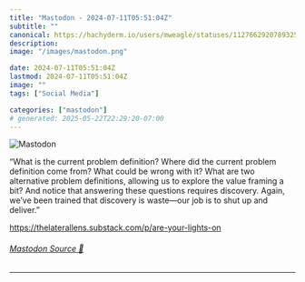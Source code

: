 ```yaml
---
title: "Mastodon - 2024-07-11T05:51:04Z"
subtitle: ""
canonical: https://hachyderm.io/users/mweagle/statuses/112766292078932524
description:
image: "/images/mastodon.png"

date: 2024-07-11T05:51:04Z
lastmod: 2024-07-11T05:51:04Z
image: ""
tags: ["Social Media"]

categories: ["mastodon"]
# generated: 2025-05-22T22:29:20-07:00
---
```

![Mastodon](/images/mastodon.png)

<p>“What is the current problem definition? Where did the current problem definition come from? What could be wrong with it? What are two alternative problem definitions, allowing us to explore the value framing a bit? And notice that answering these questions requires discovery. Again, we’ve been trained that discovery is waste—our job is to shut up and deliver.”</p><p><a href="https://thelaterallens.substack.com/p/are-your-lights-on" target="_blank" rel="nofollow noopener noreferrer" translate="no"><span class="invisible">https://</span><span class="ellipsis">thelaterallens.substack.com/p/</span><span class="invisible">are-your-lights-on</span></a></p>


###### [Mastodon Source 🐘](https://hachyderm.io/@mweagle/112766292078932524)

___
